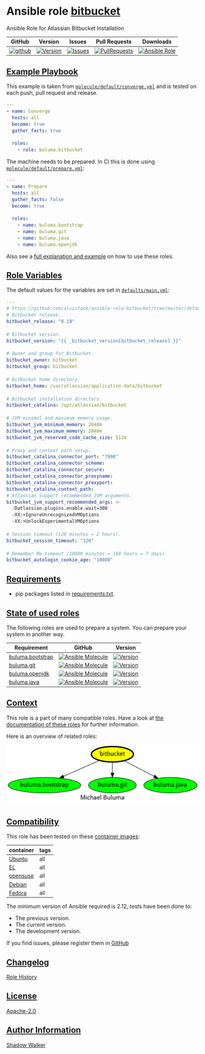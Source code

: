 # Ansible role [bitbucket](https://galaxy.ansible.com/ui/standalone/roles/buluma/bitbucket/documentation)

Ansible Role for Atlassian Bitbucket Installation

|GitHub|Version|Issues|Pull Requests|Downloads|
|------|-------|------|-------------|---------|
|[![github](https://github.com/buluma/ansible-role-bitbucket/actions/workflows/molecule.yml/badge.svg)](https://github.com/buluma/ansible-role-bitbucket/actions/workflows/molecule.yml)|[![Version](https://img.shields.io/github/release/buluma/ansible-role-bitbucket.svg)](https://github.com/buluma/ansible-role-bitbucket/releases/)|[![Issues](https://img.shields.io/github/issues/buluma/ansible-role-bitbucket.svg)](https://github.com/buluma/ansible-role-bitbucket/issues/)|[![PullRequests](https://img.shields.io/github/issues-pr-closed-raw/buluma/ansible-role-bitbucket.svg)](https://github.com/buluma/ansible-role-bitbucket/pulls/)|[![Ansible Role](https://img.shields.io/ansible/role/d/buluma/bitbucket)](https://galaxy.ansible.com/ui/standalone/roles/buluma/bitbucket/documentation)|

## [Example Playbook](#example-playbook)

This example is taken from [`molecule/default/converge.yml`](https://github.com/buluma/ansible-role-bitbucket/blob/master/molecule/default/converge.yml) and is tested on each push, pull request and release.

```yaml
---
- name: Converge
  hosts: all
  become: true
  gather_facts: true

  roles:
    - role: buluma.bitbucket
```

The machine needs to be prepared. In CI this is done using [`molecule/default/prepare.yml`](https://github.com/buluma/ansible-role-bitbucket/blob/master/molecule/default/prepare.yml):

```yaml
---
- name: Prepare
  hosts: all
  gather_facts: false
  become: true

  roles:
    - name: buluma.bootstrap
    - name: buluma.git
    - name: buluma.java
    - name: buluma.openjdk
```

Also see a [full explanation and example](https://buluma.github.io/how-to-use-these-roles.html) on how to use these roles.

## [Role Variables](#role-variables)

The default values for the variables are set in [`defaults/main.yml`](https://github.com/buluma/ansible-role-bitbucket/blob/master/defaults/main.yml):

```yaml
---
# https://github.com/alvistack/ansible-role-bitbucket/tree/master/defaults
# Bitbucket release.
bitbucket_release: "8.19"

# Bitbucket version.
bitbucket_version: "{{ _bitbucket_version[bitbucket_release] }}"

# Owner and group for Bitbucket.
bitbucket_owner: bitbucket
bitbucket_group: bitbucket

# Bitbucket home directory.
bitbucket_home: /var/atlassian/application-data/bitbucket

# Bitbucket installation directory.
bitbucket_catalina: /opt/atlassian/bitbucket

# JVM minimal and maximum memory usage.
bitbucket_jvm_minimum_memory: 2048m
bitbucket_jvm_maximum_memory: 2048m
bitbucket_jvm_reserved_code_cache_size: 512m

# Proxy and context path setup.
bitbucket_catalina_connector_port: "7990"
bitbucket_catalina_connector_scheme:
bitbucket_catalina_connector_secure:
bitbucket_catalina_connector_proxyname:
bitbucket_catalina_connector_proxyport:
bitbucket_catalina_context_path:
# Atlassian Support recommended JVM arguments.
bitbucket_jvm_support_recommended_args: >-
  -Datlassian.plugins.enable.wait=300
  -XX:+IgnoreUnrecognizedVMOptions
  -XX:+UnlockExperimentalVMOptions

# Session timeout (120 minutes = 2 hours).
bitbucket_session_timeout: "120"

# Remember Me timeout (10080 minutes = 168 hours = 7 days).
bitbucket_autologin_cookie_age: "10080"
```

## [Requirements](#requirements)

- pip packages listed in [requirements.txt](https://github.com/buluma/ansible-role-bitbucket/blob/master/requirements.txt).

## [State of used roles](#state-of-used-roles)

The following roles are used to prepare a system. You can prepare your system in another way.

| Requirement | GitHub | Version |
|-------------|--------|--------|
|[buluma.bootstrap](https://galaxy.ansible.com/buluma/bootstrap)|[![Ansible Molecule](https://github.com/buluma/ansible-role-bootstrap/actions/workflows/molecule.yml/badge.svg)](https://github.com/buluma/ansible-role-bootstrap/actions/workflows/molecule.yml)|[![Version](https://img.shields.io/github/release/buluma/ansible-role-bootstrap.svg)](https://github.com/shadowwalker/ansible-role-bootstrap)|
|[buluma.git](https://galaxy.ansible.com/buluma/git)|[![Ansible Molecule](https://github.com/buluma/ansible-role-git/actions/workflows/molecule.yml/badge.svg)](https://github.com/buluma/ansible-role-git/actions/workflows/molecule.yml)|[![Version](https://img.shields.io/github/release/buluma/ansible-role-git.svg)](https://github.com/shadowwalker/ansible-role-git)|
|[buluma.openjdk](https://galaxy.ansible.com/buluma/openjdk)|[![Ansible Molecule](https://github.com/buluma/ansible-role-openjdk/actions/workflows/molecule.yml/badge.svg)](https://github.com/buluma/ansible-role-openjdk/actions/workflows/molecule.yml)|[![Version](https://img.shields.io/github/release/buluma/ansible-role-openjdk.svg)](https://github.com/shadowwalker/ansible-role-openjdk)|
|[buluma.java](https://galaxy.ansible.com/buluma/java)|[![Ansible Molecule](https://github.com/buluma/ansible-role-java/actions/workflows/molecule.yml/badge.svg)](https://github.com/buluma/ansible-role-java/actions/workflows/molecule.yml)|[![Version](https://img.shields.io/github/release/buluma/ansible-role-java.svg)](https://github.com/shadowwalker/ansible-role-java)|

## [Context](#context)

This role is a part of many compatible roles. Have a look at [the documentation of these roles](https://buluma.github.io/) for further information.

Here is an overview of related roles:

![dependencies](https://raw.githubusercontent.com/buluma/ansible-role-bitbucket/png/requirements.png "Dependencies")

## [Compatibility](#compatibility)

This role has been tested on these [container images](https://hub.docker.com/u/buluma):

|container|tags|
|---------|----|
|[Ubuntu](https://hub.docker.com/r/buluma/ubuntu)|all|
|[EL](https://hub.docker.com/r/buluma/enterpriselinux)|all|
|[opensuse](https://hub.docker.com/r/buluma/opensuse)|all|
|[Debian](https://hub.docker.com/r/buluma/debian)|all|
|[Fedora](https://hub.docker.com/r/buluma/fedora)|all|

The minimum version of Ansible required is 2.12, tests have been done to:

- The previous version.
- The current version.
- The development version.

If you find issues, please register them in [GitHub](https://github.com/buluma/ansible-role-bitbucket/issues)

## [Changelog](#changelog)

[Role History](https://github.com/buluma/ansible-role-bitbucket/blob/master/CHANGELOG.md)

## [License](#license)

[Apache-2.0](https://github.com/buluma/ansible-role-bitbucket/blob/master/LICENSE)

## [Author Information](#author-information)

[Shadow Walker](https://buluma.github.io/)
